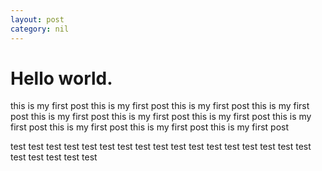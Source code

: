 ```yaml
---
layout: post
category: nil 
---
```

# Hello world.
this is my first post
this is my first post
this is my first post
this is my first post
this is my first post
this is my first post
this is my first post
this is my first post
this is my first post
this is my first post
this is my first post

test test
test test
test test
test test
test test
test test
test test
test test
test test
test test
test test
